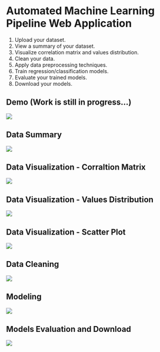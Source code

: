 # Automated Machine Learning Pipeline Web Application

1. Upload your dataset.
2. View a summary of your dataset.
3. Visualize correlation matrix and values distribution.
4. Clean your data.
5. Apply data preprocessing techniques.
6. Train regression/classification models.
7. Evaluate your trained models.
8. Download your models.

## Demo (Work is still in progress...)
![](https://github.com/ychafiqui/automl_webapp/blob/main/screenshots/demo.png)

## Data Summary
![](https://github.com/ychafiqui/automl_webapp/blob/main/screenshots/demo1.png)
 
## Data Visualization - Corraltion Matrix
![](https://github.com/ychafiqui/automl_webapp/blob/main/screenshots/demo2.png)
 
## Data Visualization - Values Distribution
![](https://github.com/ychafiqui/automl_webapp/blob/main/screenshots/demo3.png)
 
## Data Visualization - Scatter Plot
![](https://github.com/ychafiqui/automl_webapp/blob/main/screenshots/demo4.png)
 
## Data Cleaning
![](https://github.com/ychafiqui/automl_webapp/blob/main/screenshots/demo5.png)
 
## Modeling
![](https://github.com/ychafiqui/automl_webapp/blob/main/screenshots/demo6.png)
 
## Models Evaluation and Download
![](https://github.com/ychafiqui/automl_webapp/blob/main/screenshots/demo7.png)
 
